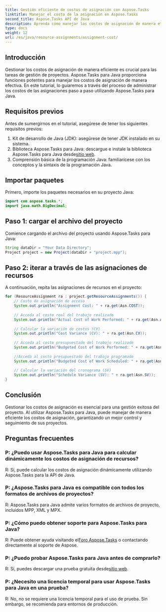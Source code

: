```yaml
---
title: Gestión eficiente de costos de asignación con Aspose.Tasks
linktitle: Manejar el costo de la asignación en Aspose.Tasks
second_title: Aspose.Tasks API de Java
description: Aprenda cómo manejar los costos de asignación de manera efectiva en Aspose.Tasks para Java. Guía paso a paso para gestionar los recursos del proyecto de forma eficiente.
type: docs
weight: 12
url: /es/java/resource-assignments/assignment-cost/
---
```

## Introducción
Gestionar los costos de asignación de manera eficiente es crucial para las tareas de gestión de proyectos. Aspose.Tasks para Java proporciona funciones potentes para manejar los costos de asignación de manera efectiva. En este tutorial, lo guiaremos a través del proceso de administrar los costos de las asignaciones paso a paso utilizando Aspose.Tasks para Java.
## Requisitos previos
Antes de sumergirnos en el tutorial, asegúrese de tener los siguientes requisitos previos:
1. Kit de desarrollo de Java (JDK): asegúrese de tener JDK instalado en su sistema.
2.  Biblioteca Aspose.Tasks para Java: descargue e instale la biblioteca Aspose.Tasks para Java desde[sitio web](https://releases.aspose.com/tasks/java/).
3. Comprensión básica de la programación Java: familiarícese con los conceptos y la sintaxis de la programación Java.

## Importar paquetes
Primero, importe los paquetes necesarios en su proyecto Java:
```java
import com.aspose.tasks.*;
import java.math.BigDecimal;
```
## Paso 1: cargar el archivo del proyecto
Comience cargando el archivo del proyecto usando Aspose.Tasks para Java:
```java
String dataDir = "Your Data Directory";
Project project = new Project(dataDir + "project.mpp");
```
## Paso 2: iterar a través de las asignaciones de recursos
A continuación, repita las asignaciones de recursos en el proyecto:
```java
for (ResourceAssignment ra : project.getResourceAssignments()) {
    // Costo de asignación de acceso
    System.out.println("Assignment Cost: " + ra.get(Asn.COST));
    
    // Acceda al costo real del trabajo realizado
    System.out.println("Actual Cost of Work Performed: " + ra.get(Asn.ACWP));
    
    // Calcular la variación de costos (CV)
    System.out.println("Cost Variance (CV): " + ra.get(Asn.CV));
    
    // Acceda al costo presupuestado del trabajo realizado
    System.out.println("Budgeted Cost of Work Performed: " + ra.get(Asn.BCWP));
    
    //Acceda al costo presupuestado del trabajo programado
    System.out.println("Budgeted Cost of Work Scheduled: " + ra.get(Asn.BCWS));
    
    // Calcular la variación del cronograma (SV)
    System.out.println("Schedule Variance (SV): " + ra.get(Asn.SV));
}
```

## Conclusión
Gestionar los costos de asignación es esencial para una gestión exitosa del proyecto. Al utilizar Aspose.Tasks para Java, puede manejar de manera eficiente los costos de asignación, garantizando un mejor control y seguimiento de sus proyectos.
## Preguntas frecuentes
### P: ¿Puedo usar Aspose.Tasks para Java para calcular dinámicamente los costos de asignación de recursos?
R: Sí, puede calcular los costos de asignación dinámicamente utilizando Aspose.Tasks para la API de Java.
### P: ¿Aspose.Tasks para Java es compatible con todos los formatos de archivos de proyectos?
R: Aspose.Tasks para Java admite varios formatos de archivos de proyecto, incluidos MPP, XML y MPX.
### P: ¿Cómo puedo obtener soporte para Aspose.Tasks para Java?
 R: Puede obtener ayuda visitando el[Foro Aspose.Tasks](https://forum.aspose.com/c/tasks/15) o contactando directamente al soporte de Aspose.
### P: ¿Puedo probar Aspose.Tasks para Java antes de comprarlo?
 R: Sí, puedes descargar una prueba gratuita desde[sitio web](https://releases.aspose.com/).
### P: ¿Necesito una licencia temporal para usar Aspose.Tasks para Java en una prueba?
R: No, no se requiere una licencia temporal para el uso de prueba. Sin embargo, se recomienda para entornos de producción.